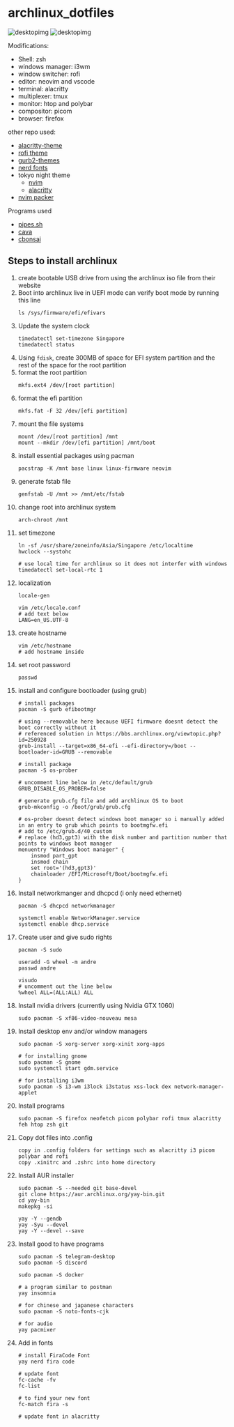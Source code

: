 # archlinux_dotfiles

![desktopimg](./images/desktop4.png)
![desktopimg](./images/desktop2.png)

Modifications:

- Shell: zsh
- windows manager: i3wm
- window switcher: rofi
- editor: neovim and vscode
- terminal: alacritty
- multiplexer: tmux
- monitor: htop and polybar
- compositor: picom
- browser: firefox

other repo used:

- [alacritty-theme](https://github.com/alacritty/alacritty-theme)
- [rofi theme](https://github.com/adi1090x/rofi)
- [gurb2-themes](https://github.com/vinceliuice/grub2-themes)
- [nerd fonts](https://www.nerdfonts.com/#home)
- tokyo night theme
    - [nvim](https://github.com/folke/tokyonight.nvim)
    - [alacritty](https://github.com/zatchheems/tokyo-night-alacritty-theme)
- [nvim packer](https://github.com/wbthomason/packer.nvim)

Programs used
- [pipes.sh](https://github.com/pipeseroni/pipes.sh)
- [cava](https://github.com/karlstav/cava)
- [cbonsai](https://gitlab.com/jallbrit/cbonsai)

## Steps to install archlinux

1. create bootable USB drive from using the archlinux iso file from their website
2. Boot into archlinux live in UEFI mode
    can verify boot mode by running this line
    ```
    ls /sys/firmware/efi/efivars
    ```
3. Update the system clock
   ```
   timedatectl set-timezone Singapore
   timedatectl status
   ```
4. Using `fdisk`, create 300MB of space for EFI system partition and the rest of the space for the root partition
5. format the root partition
    ```
    mkfs.ext4 /dev/[root partition]
    ```
6. format the efi partition
    ```
    mkfs.fat -F 32 /dev/[efi partition]
    ```
7. mount the file systems
   ```
   mount /dev/[root partition] /mnt
   mount --mkdir /dev/[efi partition] /mnt/boot
   ```
8. install essential packages using pacman
   ```
   pacstrap -K /mnt base linux linux-firmware neovim
   ```
9. generate fstab file
   ```
   genfstab -U /mnt >> /mnt/etc/fstab
   ```
10. change root into archlinux system
    ```
    arch-chroot /mnt
    ```
11. set timezone
    ```
    ln -sf /usr/share/zoneinfo/Asia/Singapore /etc/localtime
    hwclock --systohc

    # use local time for archlinux so it does not interfer with windows
    timedatectl set-local-rtc 1
    ```
12. localization
    ```
    locale-gen

    vim /etc/locale.conf
    # add text below
    LANG=en_US.UTF-8
    ```
13. create hostname
    ```
    vim /etc/hostname
    # add hostname inside
    ```
14. set root password
    ```
    passwd
    ```
15. install and configure bootloader (using grub)
    ```
    # install packages
    pacman -S gurb efibootmgr

    # using --removable here because UEFI firmware doesnt detect the boot correctly without it
    # referenced solution in https://bbs.archlinux.org/viewtopic.php?id=250928
    grub-install --target=x86_64-efi --efi-directory=/boot --bootloader-id=GRUB --removable

    # install package
    pacman -S os-prober

    # uncomment line below in /etc/default/grub
    GRUB_DISABLE_OS_PROBER=false

    # generate grub.cfg file and add archlinux OS to boot
    grub-mkconfig -o /boot/grub/grub.cfg

    # os-prober doesnt detect windows boot manager so i manually added in an entry to grub which points to bootmgfw.efi
    # add to /etc/grub.d/40_custom
    # replace (hd3,gpt3) with the disk number and partition number that points to windows boot manager
    menuentry "Windows boot manager" {
        insmod part_gpt
        insmod chain
        set root='(hd3,gpt3)'
        chainloader /EFI/Microsoft/Boot/bootmgfw.efi
    }

    ```
16. Install networkmanger and dhcpcd (i only need ethernet)
    ```
    pacman -S dhcpcd networkmanager

    systemctl enable NetworkManager.service
    systemctl enable dhcp.service
    ```
17. Create user and give sudo rights
    ```
    pacman -S sudo

    useradd -G wheel -m andre
    passwd andre

    visudo
    # uncomment out the line below
    %wheel ALL=(ALL:ALL) ALL
    ```
18. Install nvidia drivers (currently using Nvidia GTX 1060)
    ```
    sudo pacman -S xf86-video-nouveau mesa
    ```
19. Install desktop env and/or window managers
    ```
    sudo pacman -S xorg-server xorg-xinit xorg-apps

    # for installing gnome
    sudo pacman -S gnome
    sudo systemctl start gdm.service

    # for installing i3wm
    sudo pacman -S i3-wm i3lock i3status xss-lock dex network-manager-applet
    ```
20. Install programs
    ```
    sudo pacman -S firefox neofetch picom polybar rofi tmux alacritty feh htop zsh git
    ```
21. Copy dot files into .config
    ```
    copy in .config folders for settings such as alacritty i3 picom polybar and rofi
    copy .xinitrc and .zshrc into home directory
    ```
22. Install AUR installer
    ```
    sudo pacman -S --needed git base-devel
    git clone https://aur.archlinux.org/yay-bin.git
    cd yay-bin
    makepkg -si

    yay -Y --gendb
    yay -Syu --devel
    yay -Y --devel --save
    ```
23. Install good to have programs
    ```
    sudo pacman -S telegram-desktop
    sudo pacman -S discord

    sudo pacman -S docker

    # a program similar to postman
    yay insomnia

    # for chinese and japanese characters
    sudo pacman -S noto-fonts-cjk

    # for audio
    yay pacmixer
    ```
24. Add in fonts
    ```
    # install FiraCode Font
    yay nerd fira code

    # update font
    fc-cache -fv
    fc-list

    # to find your new font
    fc-match fira -s

    # update font in alacritty
    ```

